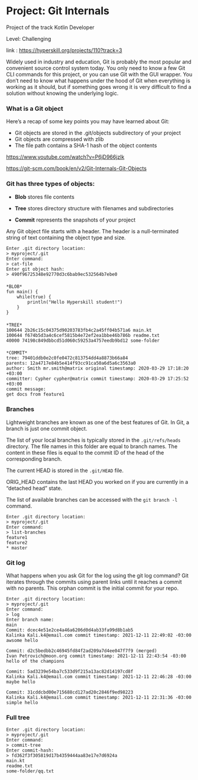 # Project: Git Internals
Project of the track Kotlin Developer

Level: Challenging

link : https://hyperskill.org/projects/110?track=3

Widely used in industry and education, Git is probably the most popular and convenient source control system today. 
You only need to know a few Git CLI commands for this project, or you can use Git with the GUI wrapper. 
You don’t need to know what happens under the hood of Git when everything is working as it should, 
but if something goes wrong it is very difficult to find a solution without knowing the underlying logic.

### What is a Git object

Here’s a recap of some key points you may have learned about Git:
+ Git objects are stored in the .git/objects subdirectory of your project 
+ Git objects are compressed with zlib
+ The file path contains a SHA-1 hash of the object contents

https://www.youtube.com/watch?v=P6jD966jzlk

https://git-scm.com/book/en/v2/Git-Internals-Git-Objects

### Git has three types of objects:
+ **Blob** stores file contents

+ **Tree** stores directory structure with filenames and subdirectories

+ **Commit** represents the snapshots of your project

Any Git object file starts with a header. The header is a null-terminated string of text containing the object type and size.

    Enter .git directory location:
    > myproject/.git
    Enter command:
    > cat-file
    Enter git object hash:
    > 490f96725348e92770d3c6bab9ec532564b7ebe0
####
    *BLOB*
    fun main() {
        while(true) {
            println("Hello Hyperskill student!")
        }
    }
####
    *TREE*
    100644 2b26c15c04375d90203783fb4c2a45ff04b571a6 main.kt
    100644 f674b5d3a4c6cef5815b4e72ef2ea1bbe46b786b readme.txt
    40000 74198c849dbbcd51d060c59253a4757eedb9bd12 some-folder
####
    *COMMIT*
    tree: 79401ddb0e2c0fe0472c813754dd4a8873b66a84
    parents: 12a4717e84b5e414f93cc91ca50a6d5a6c3563a0
    author: Smith mr.smith@matrix original timestamp: 2020-03-29 17:18:20 +03:00
    committer: Cypher cypher@matrix commit timestamp: 2020-03-29 17:25:52 +03:00
    commit message:
    get docs from feature1

### Branches

Lightweight branches are known as one of the best features of Git. 
In Git, a branch is just one commit object.

The list of your local branches is typically stored in the `.git/refs/heads` directory. 
The file names in this folder are equal to branch names. 
The content in these files is equal to the commit ID of the head of the corresponding branch.

The current HEAD is stored in the `.git/HEAD` file.

ORIG_HEAD contains the last HEAD you worked on if you are currently in a “detached head” state.

The list of available branches can be accessed with the `git branch -l` command.

    Enter .git directory location:
    > myproject/.git
    Enter command:
    > list-branches
    feature1
    feature2
    * master

### Git log

What happens when you ask Git for the log using the git log command? 
Git iterates through the commits using parent links until it reaches a commit with no parents. 
This orphan commit is the initial commit for your repo.

    Enter .git directory location:
    > myproject/.git
    Enter command:
    > log
    Enter branch name:
    main
    Commit: dcec4e51e2ce4a46a6206d0d4ab33fa99d8b1ab5
    Kalinka Kali.k4@email.com commit timestamp: 2021-12-11 22:49:02 -03:00
    awsome hello

    Commit: d2c5bedbb2c46945fd84f2ad209a7d4ee047f7f9 (merged)
    Ivan Petrovich@moon.org commit timestamp: 2021-12-11 22:43:54 -03:00
    hello of the champions
    
    Commit: 5ad3239e54ba7c533d9f215a13ac82d14197cd8f
    Kalinka Kali.k4@email.com commit timestamp: 2021-12-11 22:46:28 -03:00
    maybe hello
    
    Commit: 31cddcbd00e715688cd127ad20c2846f9ed98223
    Kalinka Kali.k4@email.com commit timestamp: 2021-12-11 22:31:36 -03:00
    simple hello

### Full tree

    Enter .git directory location:
    > myproject/.git
    Enter command:
    > commit-tree
    Enter commit-hash:
    > fd362f3f305819d17b4359444aa83e17e7d6924a
    main.kt
    readme.txt
    some-folder/qq.txt